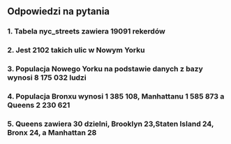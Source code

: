 ## Odpowiedzi na pytania 

### 1. Tabela nyc_streets zawiera 19091 rekerdów

### 2. Jest 2102 takich ulic w Nowym Yorku

### 3. Populacja Nowego Yorku na podstawie danych z bazy wynosi 8 175 032 ludzi

### 4. Populacja Bronxu wynosi 1 385 108, Manhattanu 1 585 873 a Queens 2 230 621

### 5. Queens zawiera 30 dzielni, Brooklyn 23,Staten Island 24, Bronx 24, a Manhattan 28
